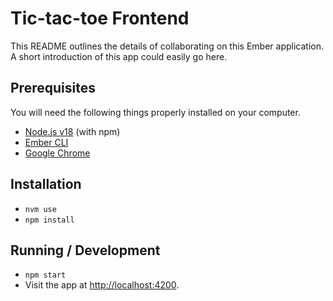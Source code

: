 # Tic-tac-toe Frontend

This README outlines the details of collaborating on this Ember application.
A short introduction of this app could easily go here.

## Prerequisites

You will need the following things properly installed on your computer.

* [Node.js v18](https://nodejs.org/) (with npm)
* [Ember CLI](https://cli.emberjs.com/release/)
* [Google Chrome](https://google.com/chrome/)

## Installation

* `nvm use`
* `npm install`

## Running / Development

* `npm start`
* Visit the app at [http://localhost:4200](http://localhost:4200).
